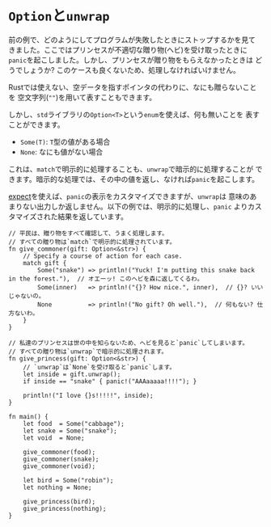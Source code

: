# `Option`と`unwrap`

前の例で、どのようにしてプログラムが失敗したときにストップするかを見て
きました。ここではプリンセスが不適切な贈り物(ヘビ)を受け取ったときに
`panic`を起こしました。しかし、プリンセスが贈り物をもらえなかったときは
どうでしょうか? このケースも良くないため、処理しなければいけません。

Rustでは使えない、空データを指すポインタの代わりに、なにも贈らないことを
空文字列(`""`)を用いて表すこともできます。

しかし、`std`ライブラリの`Option<T>`という`enum`を使えば、何も無いことを
表すことができます。

* `Some(T)`: `T`型の値がある場合
* `None`: なにも値がない場合

これは、`match`で明示的に処理することも、`unwrap`で暗示的に処理することが
できます。暗示的な処理では、その中の値を返し、なければ`panic`を起こします。

[expect][expect]を使えば、`panic`の表示をカスタマイズできますが、`unwrap`は
意味のあまりない出力しか返しません。以下の例では、明示的に処理し、`panic`
よりカスタマイズされた結果を返しています。

```rust,editable,ignore,mdbook-runnable
// 平民は、贈り物をすべて確認して、うまく処理します。
// すべての贈り物は`match`で明示的に処理されています。
fn give_commoner(gift: Option<&str>) {
    // Specify a course of action for each case.
    match gift {
        Some("snake") => println!("Yuck! I'm putting this snake back in the forest."),  // オエーッ! このヘビを森に返してくるわ。
        Some(inner)   => println!("{}? How nice.", inner),  // {}? いいじゃないの。
        None          => println!("No gift? Oh well."),  // 何もない? 仕方ないわ。
    }
}

// 私達のプリンセスは世の中を知らないため、ヘビを見ると`panic`してしまいます。
// すべての贈り物は`unwrap`で暗示的に処理されます。
fn give_princess(gift: Option<&str>) {
    // `unwrap`は`None`を受け取ると`panic`します。
    let inside = gift.unwrap();
    if inside == "snake" { panic!("AAAaaaaa!!!!"); }

    println!("I love {}s!!!!!", inside);
}

fn main() {
    let food  = Some("cabbage");
    let snake = Some("snake");
    let void  = None;

    give_commoner(food);
    give_commoner(snake);
    give_commoner(void);

    let bird = Some("robin");
    let nothing = None;

    give_princess(bird);
    give_princess(nothing);
}
```

[expect]: https://doc.rust-lang.org/std/option/enum.Option.html#method.expect

